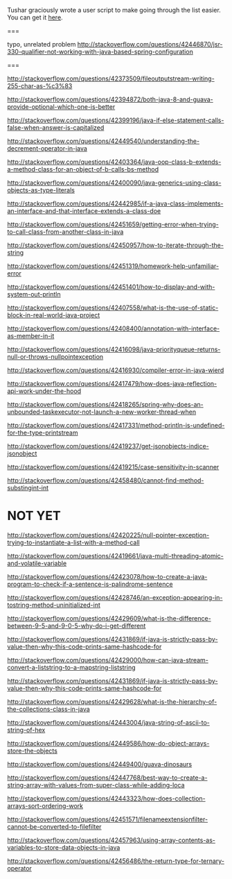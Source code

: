 Tushar graciously wrote a user script to make going through the list easier. You can get it [here](https://github.com/tusharjadhav219/Userscript-for-delete-candidates).

===

typo, unrelated problem http://stackoverflow.com/questions/42446870/jsr-330-qualifier-not-working-with-java-based-spring-configuration

===

http://stackoverflow.com/questions/42373509/fileoutputstream-writing-255-char-as-%c3%83

http://stackoverflow.com/questions/42394872/both-java-8-and-guava-provide-optional-which-one-is-better

http://stackoverflow.com/questions/42399196/java-if-else-statement-calls-false-when-answer-is-capitalized

http://stackoverflow.com/questions/42449540/understanding-the-decrement-operator-in-java

http://stackoverflow.com/questions/42403364/java-oop-class-b-extends-a-method-class-for-an-object-of-b-calls-bs-method

http://stackoverflow.com/questions/42400090/java-generics-using-class-objects-as-type-literals

http://stackoverflow.com/questions/42442985/if-a-java-class-implements-an-interface-and-that-interface-extends-a-class-doe

http://stackoverflow.com/questions/42451659/getting-error-when-trying-to-call-class-from-another-class-in-java

http://stackoverflow.com/questions/42450957/how-to-iterate-through-the-string

http://stackoverflow.com/questions/42451319/homework-help-unfamiliar-error

http://stackoverflow.com/questions/42451401/how-to-display-and-with-system-out-println

http://stackoverflow.com/questions/42407558/what-is-the-use-of-static-block-in-real-world-java-project

http://stackoverflow.com/questions/42408400/annotation-with-interface-as-member-in-it

http://stackoverflow.com/questions/42416098/java-priorityqueue-returns-null-or-throws-nullpointexception

http://stackoverflow.com/questions/42416930/compiler-error-in-java-wierd

http://stackoverflow.com/questions/42417479/how-does-java-reflection-api-work-under-the-hood

http://stackoverflow.com/questions/42418265/spring-why-does-an-unbounded-taskexecutor-not-launch-a-new-worker-thread-when

http://stackoverflow.com/questions/42417331/method-println-is-undefined-for-the-type-printstream

http://stackoverflow.com/questions/42419237/get-jsonobjects-indice-jsonobject

http://stackoverflow.com/questions/42419215/case-sensitivity-in-scanner

http://stackoverflow.com/questions/42458480/cannot-find-method-substingint-int

NOT YET
=====

http://stackoverflow.com/questions/42420225/null-pointer-exception-trying-to-instantiate-a-list-with-a-method-call

http://stackoverflow.com/questions/42419661/java-multi-threading-atomic-and-volatile-variable

http://stackoverflow.com/questions/42423078/how-to-create-a-java-program-to-check-if-a-sentence-is-palindrome-sentence

http://stackoverflow.com/questions/42428746/an-exception-appearing-in-tostring-method-uninitialized-int

http://stackoverflow.com/questions/42429609/what-is-the-difference-between-9-5-and-9-0-5-why-do-i-get-different

http://stackoverflow.com/questions/42431869/if-java-is-strictly-pass-by-value-then-why-this-code-prints-same-hashcode-for

http://stackoverflow.com/questions/42429000/how-can-java-stream-convert-a-liststring-to-a-mapstring-liststring

http://stackoverflow.com/questions/42431869/if-java-is-strictly-pass-by-value-then-why-this-code-prints-same-hashcode-for

http://stackoverflow.com/questions/42429628/what-is-the-hierarchy-of-the-collections-class-in-java

http://stackoverflow.com/questions/42443004/java-string-of-ascii-to-string-of-hex

http://stackoverflow.com/questions/42449586/how-do-object-arrays-store-the-objects

http://stackoverflow.com/questions/42449400/guava-dinosaurs

http://stackoverflow.com/questions/42447768/best-way-to-create-a-string-array-with-values-from-super-class-while-adding-loca

http://stackoverflow.com/questions/42443323/how-does-collection-arrays-sort-ordering-work

http://stackoverflow.com/questions/42451571/filenameextensionfilter-cannot-be-converted-to-filefilter

http://stackoverflow.com/questions/42457963/using-array-contents-as-variables-to-store-data-objects-in-java

http://stackoverflow.com/questions/42456486/the-return-type-for-ternary-operator